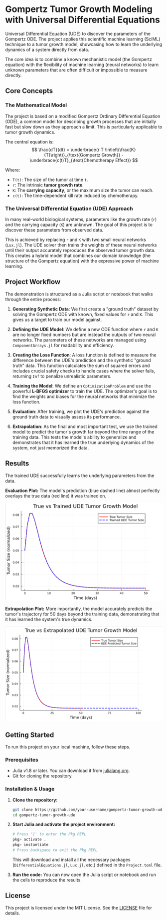 # Gompertz Tumor Growth Modeling with Universal Differential Equations

Universal Differential Equation (UDE) to discover the parameters of the Gompertz ODE. The project applies this scientific machine learning (SciML) technique to a tumor growth model, showcasing how to learn the underlying dynamics of a system directly from data.

The core idea is to combine a known mechanistic model (the Gompertz equation) with the flexibility of machine learning (neural networks) to learn unknown parameters that are often difficult or impossible to measure directly.

## Core Concepts

### The Mathematical Model

The project is based on a modified Gompertz Ordinary Differential Equation (ODE), a common model for describing growth processes that are initially fast but slow down as they approach a limit. This is particularly applicable to tumor growth dynamics.

The central equation is:
$$
\frac{dT}{dt} = \underbrace{r T \ln\left(\frac{K}{T}\right)}_{\text{Gompertz Growth}} - \underbrace{c(t)T}_{\text{Chemotherapy Effect}}
$$

Where:
*   `T(t)`: The size of the tumor at time `t`.
*   `r`: The intrinsic **tumor growth rate**.
*   `K`: The **carrying capacity**, or the maximum size the tumor can reach.
*   `c(t)`: The time-dependent kill rate induced by chemotherapy.

### The Universal Differential Equation (UDE) Approach

In many real-world biological systems, parameters like the growth rate (`r`) and the carrying capacity (`K`) are unknown. The goal of this project is to discover these parameters from observed data.

This is achieved by replacing `r` and `K` with two small neural networks (`Lux.jl`). The UDE solver then trains the weights of these neural networks until their output accurately reproduces the observed tumor growth data. This creates a hybrid model that combines our domain knowledge (the structure of the Gompertz equation) with the expressive power of machine learning.

## Project Workflow

The demonstration is structured as a Julia script or notebook that walks through the entire process:

1.  **Generating Synthetic Data**: We first create a "ground truth" dataset by solving the Gompertz ODE with known, fixed values for `r` and `K`. This gives us a target to train our model against.

2.  **Defining the UDE Model**: We define a new ODE function where `r` and `K` are no longer fixed numbers but are instead the outputs of two neural networks. The parameters of these networks are managed using `ComponentArrays.jl` for readability and efficiency.

3.  **Creating the Loss Function**: A loss function is defined to measure the difference between the UDE's prediction and the synthetic "ground truth" data. This function calculates the sum of squared errors and includes crucial safety checks to handle cases where the solver fails, returning `Inf` to penalize unrealistic parameters.

4.  **Training the Model**: We define an `OptimizationProblem` and use the powerful **L-BFGS optimizer** to train the UDE. The optimizer's goal is to find the weights and biases for the neural networks that minimize the loss function.

5.  **Evaluation**: After training, we plot the UDE's prediction against the ground truth data to visually assess its performance.

6.  **Extrapolation**: As the final and most important test, we use the trained model to predict the tumor's growth far beyond the time range of the training data. This tests the model's ability to generalize and demonstrates that it has learned the true underlying dynamics of the system, not just memorized the data.

## Results

The trained UDE successfully learns the underlying parameters from the data.

**Evaluation Plot:** The model's prediction (blue dashed line) almost perfectly overlays the true data (red line) it was trained on.

![Evaluation Plot](training-results.png)


**Extrapolation Plot:** More importantly, the model accurately predicts the tumor's trajectory for 50 days beyond the training data, demonstrating that it has learned the system's true dynamics.

![Extrapolaion Plot](extrapolated-tumor-growth.png)


## Getting Started

To run this project on your local machine, follow these steps.

### Prerequisites
*   Julia v1.8 or later. You can download it from [julialang.org](https://julialang.org/).
*   Git for cloning the repository.

### Installation & Usage

1.  **Clone the repository:**
    ```bash
    git clone https://github.com/your-username/gompertz-tumor-growth-ude.git
    cd gompertz-tumor-growth-ude
    ```

2.  **Start Julia and activate the project environment:**
    ```julia
    # Press ']' to enter the Pkg REPL
    pkg> activate .
    pkg> instantiate
    # Press backspace to exit the Pkg REPL
    ```
    This will download and install all the necessary packages (`DifferentialEquations.jl`, `Lux.jl`, etc.) defined in the `Project.toml` file.

3.  **Run the code:**
    You can now open the Julia script or notebook and run the cells to reproduce the results.

## License

This project is licensed under the MIT License. See the [LICENSE](LICENSE) file for details.
